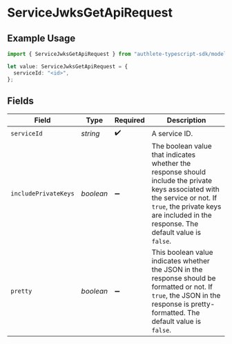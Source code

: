 # ServiceJwksGetApiRequest

## Example Usage

```typescript
import { ServiceJwksGetApiRequest } from "authlete-typescript-sdk/models/operations";

let value: ServiceJwksGetApiRequest = {
  serviceId: "<id>",
};
```

## Fields

| Field                                                                                                                                                                                                             | Type                                                                                                                                                                                                              | Required                                                                                                                                                                                                          | Description                                                                                                                                                                                                       |
| ----------------------------------------------------------------------------------------------------------------------------------------------------------------------------------------------------------------- | ----------------------------------------------------------------------------------------------------------------------------------------------------------------------------------------------------------------- | ----------------------------------------------------------------------------------------------------------------------------------------------------------------------------------------------------------------- | ----------------------------------------------------------------------------------------------------------------------------------------------------------------------------------------------------------------- |
| `serviceId`                                                                                                                                                                                                       | *string*                                                                                                                                                                                                          | :heavy_check_mark:                                                                                                                                                                                                | A service ID.                                                                                                                                                                                                     |
| `includePrivateKeys`                                                                                                                                                                                              | *boolean*                                                                                                                                                                                                         | :heavy_minus_sign:                                                                                                                                                                                                | The boolean value that indicates whether the response should include the private keys associated with the service or not. If `true`, the private keys are included in the response. The default value is `false`. |
| `pretty`                                                                                                                                                                                                          | *boolean*                                                                                                                                                                                                         | :heavy_minus_sign:                                                                                                                                                                                                | This boolean value indicates whether the JSON in the response should be formatted or not. If `true`, the JSON in the response is pretty-formatted. The default value is `false`.                                  |